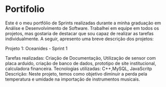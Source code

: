 # Portifolio

Este é o meu portfólio de Sprints realizadas durante a minha graduação em Análise e Desenvolvimento de Software. Trabalhei em equipe em todos os projetos, mas gostaria de destacar que sou capaz de realizar as tarefas individualmente. A seguir, apresento uma breve descrição dos projetos:

Projeto 1: Oceanides - Sprint 1

Tarefas realizadas: Criação de Documentação, Utilização de sensor com placa arduido, criação de banco de dados, prototipo de site institucional, calculadora financeira.
Tecnologias utilizadas: C++,MySQL, JavaScritp 
Descrição: Neste projeto, temos como objetivo diminuir a perda pela temperatura e umidade na importação de instrumentos musicais.
